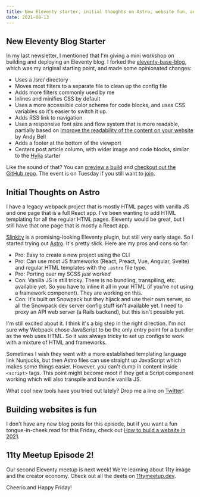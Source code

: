 ```yaml
---
title: New Eleventy starter, initial thoughts on Astro, website fun, and 11ty meetup
date: 2021-08-13
---
```

## New Eleventy Blog Starter

In my last newsletter, I mentioned that I'm giving a mini workshop on building and deploying an Eleventy blog. I forked the [eleventy-base-blog](https://github.com/11ty/eleventy-base-blog), which was my original starting point, and made some opinionated changes:

- Uses a /src/ directory
- Moves most filters to a separate file to clean up the config file
- Adds more filters commonly used by me
- Inlines and minifies CSS by default
- Uses a more accessible color scheme for code blocks, and uses CSS variables so it's easier to switch it up.
- Adds RSS link to navigation
- Uses a responsive font size and flow system that is more readable, partially based on [Improve the readability of the content on your website](https://piccalil.li/tutorial/improve-the-readability-of-the-content-on-your-website/) by Andy Bell
- Adds a footer at the bottom of the viewport
- Centers post article column, with wider image and code blocks, similar to the [Hylia](https://hylia.website/) starter

Like the sound of that? You can [preview a build](https://11ty-sia-blog.netlify.app/) and [checkout out the GitHub repo](https://github.com/siakaramalegos/11ty-sia-blog). The event is on Tuesday if you still want to [join](https://gdg.community.dev/events/details/google-gdg-new-orleans-presents-lets-build-and-deploy-your-blog-already/).

## Initial Thoughts on Astro

I have a legacy webpack project that is mostly HTML pages with vanilla JS and one page that is a full React app. I've been wanting to add HTML templating for all the regular HTML pages. Eleventy would be great, but I still have that one page that is mostly a React app.

[Slinkity](https://slinkity.dev/) is a promising-looking Eleventy plugin, but still very early stage. So I started trying out [Astro](https://astro.build/). It's pretty slick. Here are my pros and cons so far:

- Pro: Easy to create a new project using the CLI
- Pro: Can use most JS frameworks (React, Preact, Vue, Angular, Svelte) and regular HTML templates with the `.astro` file type.
- Pro: Porting over my SCSS *just worked*
- Con: Vanilla JS is still tricky. There is no bundling, transpiling, etc. available yet. So you have to inline it all in your HTML (if you're not using a framework component). They are working on this.
- Con: It's built on Snowpack but they hijack and use their own server, so all the Snowpack dev server config stuff isn't available yet. I need to proxy an API web server (a Rails backend), but this isn't possible yet.

I'm still excited about it. I think it's a big step in the right direction. I'm not sure why Webpack chose JavaScript to be the only entry point for a bundler as the web uses HTML. So it was always tricky to set up configs to work with a mixture of HTML and frameworks.

Sometimes I wish they went with a more established templating language link Nunjucks, but then Astro files can use straight up JavaScript which makes some things easier. However, you can't dump in content inside `<script>` tags. This point might become moot if they get a Script component working which will also transpile and bundle vanilla JS.

What cool new tools have you tried out lately? Drop me a line on [Twitter](https://twitter.com/TheGreenGreek)!

## Building websites is fun

I don't have any new blog posts for this episode, but if you want a fun tongue-in-cheek read for this Friday, check out [How to build a website in 2021](https://sia.codes/posts/how-to-build-a-website/).

## 11ty Meetup Episode 2!

Our second Eleventy meetup is next week! We're learning about 11ty image and the creator economy. Check out all the deets on [11tymeetup.dev](https://11tymeetup.dev/).

Cheerio and Happy Friday!
